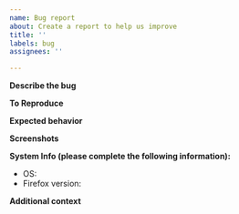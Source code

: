 ```yaml
---
name: Bug report
about: Create a report to help us improve
title: ''
labels: bug
assignees: ''

---
```


**Describe the bug**
<!--A clear and concise description of what the bug is. -->

**To Reproduce**
<!-- Steps to reproduce the behavior: -->
<!-- 1. Go to '...'  -->
<!-- 2. Click on '....' -->
<!-- 3. Scroll down to '....' -->
<!-- 4. See error -->

**Expected behavior**
<!-- A clear and concise description of what you expected to happen. -->

**Screenshots**
<!-- If applicable, add screenshots to help explain your problem. -->

**System Info (please complete the following information):**
 - OS: <!-- [e.g. Linux] -->
 - Firefox version: <!--[e.g. 95] -->


**Additional context**
<!-- Add any other context about the problem here. -->

